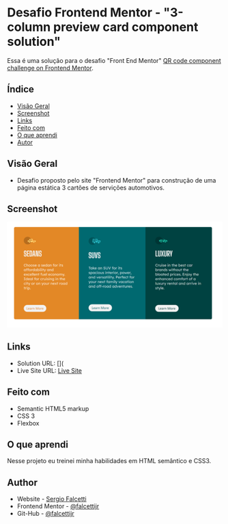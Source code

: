 # Desafio Frontend Mentor - "3-column preview card component solution"

Essa é uma solução para o desafio "Front End Mentor" [QR code component challenge on Frontend Mentor](https://www.frontendmentor.io/challenges/3column-preview-card-component-pH92eAR2-/hub/3column-preview-card-component-bVgxIKnp36). 

## Índice

- [Visão Geral](#visão-geral)
- [Screenshot](#screenshot)
- [Links](#links)
- [Feito com](#Feito-com)
- [O que aprendi](#o-que-aprendi)
- [Autor](#autor)


## Visão Geral

- Desafio proposto pelo site "Frontend Mentor" para construção de uma página estática 3 cartões de servições automotivos.

## Screenshot

![Screenshot](/screenshot.png)

## Links

- Solution URL: [](
- Live Site URL: [Live Site](https://falcettijr.github.io/3-column-preview-card/)

## Feito com

- Semantic HTML5 markup
- CSS 3 
- Flexbox

## O que aprendi

Nesse projeto eu treinei minha habilidades em HTML semântico e CSS3.


## Author

- Website - [Sergio Falcetti](https://beacons.ai/sergiofalcetti)
- Frontend Mentor - [@falcettijr](https://www.frontendmentor.io/profile/falcettijr)
- Git-Hub - [@falcettijr](https://github.com/falcettijr)
 
